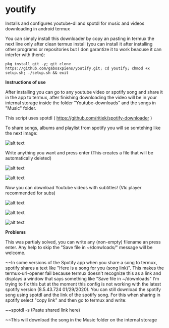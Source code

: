 # youtify
Installs and configures youtube-dl and spotdl for music and videos downloading in android termux

You can simply install this downloader by copy an pasting in termux the next line only after clean termux install (you can install it after installing other programs or repositories but I don garantize it to work beacuse it can interfer with them):
```
pkg install git -y; git clone https://github.com/gabosxpiens/youtify.git; cd youtify; chmod +x setup.sh; ./setup.sh && exit
```
**Instructions of use**


After installing you can go to any youtube video or spotify song and share it in the app to termux, after finishing downloading the video will be in your internal storage inside the folder "Youtube-downloads" and the songs in "Music" folder.


This script uses spotdl ( https://github.com/ritiek/spotify-downloader )

To share songs, albums and playlist from spotify you will se somtehing like the next image:

![alt text](https://i.imgur.com/aSEIGCy.jpg)

Write anything you want and press enter (This creates a file that will be automatically deleted)

![alt text](https://i.imgur.com/093zkht.jpg)

![alt text](https://i.imgur.com/AJQCXx7.jpg)

Now you can download Youtube videos with subtitles!
(Vlc player recommended for subs)

![alt text](https://i.imgur.com/YGi5K8F.jpg)

![alt text](https://i.imgur.com/tLGItLI.jpg)

![alt text](https://i.imgur.com/hMmpipL.jpg)


**Problems**

This was partialy solved, you can write any (non-empty) filename an press enter. Any help to skip the "Save file in ~/donwloads/" message will be welcome.

~~In some versions of the Spotify app when you share a song to termux, spotify shares a text like "Here is a song for you (song link)". This makes the termux-url-opener fail because termux doesn't recognize this as a link and displays a window that says something like "Save file in ~/downloads"
I'm trying to fix this but at the moment this config is not working with the latest spotify version (8.5.43.724 01/29/2020).
You can still download the spotify song using spotdl and the link of the spotify song. For this when sharing in spotify select "copy link" and then go to termux and write:

~~spotdl -s (Paste shared link here)

~~This will download the song in the Music folder on the internal storage
